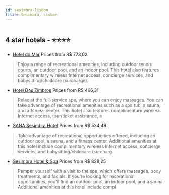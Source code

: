 ```yaml
---
id: sesimbra-lisbon
title: Sesimbra, Lisbon
---
```


<center><img src="https://novo-hu.s3.amazonaws.com/reservas/ota/prod/hotel/18879/hotel-do-mar-001_20181203183446.jpg" alt="" /></center>


##  4 star hotels - ⭐️⭐️⭐️⭐️

-    [Hotel do Mar](https://us.hurb.com/hotels/sesimbra/hotel-do-mar-JNP-JP011396?cmp=18055) Prices from R$ 773,02
   > Enjoy a range of recreational amenities, including outdoor tennis courts, an outdoor pool, and an indoor pool. This hotel also features complimentary wireless Internet access, concierge services, and babysitting/childcare (surcharge).
-    [Hotel Dos Zimbros](https://us.hurb.com/hotels/sesimbra/hotel-dos-zimbros-JNP-JP195750?cmp=18055) Prices from R$ 466,31
   > Relax at the full-service spa, where you can enjoy massages. You can take advantage of recreational amenities such as a spa tub, a sauna, and a fitness center. This hotel also features complimentary wireless Internet access, tour/ticket assistance, a
-    [SANA Sesimbra Hotel](https://us.hurb.com/hotels/sesimbra/sana-sesimbra-hotel-JNP-JP146904?cmp=18055) Prices from R$ 534,48
   > Take advantage of recreational opportunities offered, including an outdoor pool, a sauna, and a fitness center. Additional amenities at this hotel include complimentary wireless Internet access, concierge services, and babysitting/childcare (surcharg
-    [Sesimbra Hotel & Spa](https://us.hurb.com/hotels/sesimbra/sesimbra-hotel-spa-JNP-JP151597?cmp=18055) Prices from R$ 828,25
   > Pamper yourself with a visit to the spa, which offers massages, body treatments, and facials. If you're looking for recreational opportunities, you'll find an outdoor pool, an indoor pool, and a sauna. Additional amenities at this hotel include compl
